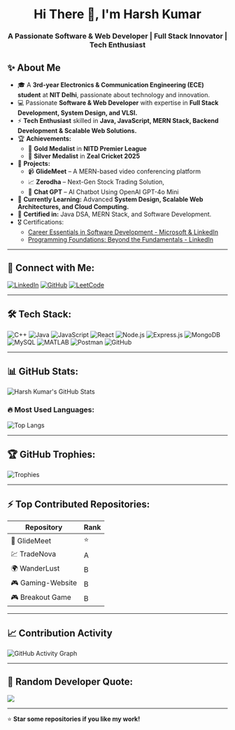 <h1 align="center">Hi There 👋, I'm Harsh Kumar</h1>
<h3 align="center">A Passionate Software & Web Developer | Full Stack Innovator | Tech Enthusiast </h3>


## ✨ About Me  
- 🎓 A **3rd-year Electronics & Communication Engineering (ECE) student** at **NIT Delhi**, passionate about technology and innovation.  
- 💻 Passionate **Software & Web Developer** with expertise in **Full Stack Development, System Design, and VLSI.**  
- ⚡ **Tech Enthusiast** skilled in **Java, JavaScript, MERN Stack, Backend Development & Scalable Web Solutions.**  
- 🏆 **Achievements:**  
  - 🏅 **Gold Medalist** in **NITD Premier League**  
  - 🥈 **Silver Medalist** in **Zeal Cricket 2025**  
- 🔭 **Projects:**  
  - 📹 **GlideMeet** – A MERN-based video conferencing platform  
  - 📈 **Zerodha** –  Next-Gen Stock Trading Solution,  
  - 🏡 **Chat GPT** – AI Chatbot Using OpenAI GPT-4o Mini 
- 🌱 **Currently Learning:** Advanced **System Design, Scalable Web Architectures, and Cloud Computing.**    
- 📜 **Certified in:** Java DSA, MERN Stack, and Software Development. 
- 🎖️ Certifications: 
  - [Career Essentials in Software Development - Microsoft & LinkedIn](https://www.linkedin.com/learning/certificates/d6b049241856cf43a516651bbe21ef73e12fdc0c2661484d233e8697f2ce969c)
  - [Programming Foundations: Beyond the Fundamentals - LinkedIn](https://www.linkedin.com/learning/certificates/8e702b4076b9c571976a7c50bad6ccda32e3a9d0befa465b6ac03bdf959a0f45)

---

## 🔗 Connect with Me:
[![LinkedIn](https://img.shields.io/badge/LinkedIn-0A66C2?style=for-the-badge&logo=linkedin&logoColor=white)](https://www.linkedin.com/in/harsh-kumar-7725472a0)
[![GitHub](https://img.shields.io/badge/GitHub-181717?style=for-the-badge&logo=github&logoColor=white)](https://github.com/7harshkumar)
[![LeetCode](https://img.shields.io/badge/LeetCode-FFA116?style=for-the-badge&logo=leetcode&logoColor=black)](https://leetcode.com/u/7harshkumar/)

---

## 🛠 Tech Stack:
![C++](https://img.shields.io/badge/C++-00599C?style=for-the-badge&logo=cplusplus&logoColor=white)
![Java](https://img.shields.io/badge/Java-ED8B00?style=for-the-badge&logo=java&logoColor=white)
![JavaScript](https://img.shields.io/badge/JavaScript-F7DF1E?style=for-the-badge&logo=javascript&logoColor=black)
![React](https://img.shields.io/badge/React-20232A?style=for-the-badge&logo=react&logoColor=61DAFB)
![Node.js](https://img.shields.io/badge/Node.js-43853D?style=for-the-badge&logo=node.js&logoColor=white)
![Express.js](https://img.shields.io/badge/Express.js-000000?style=for-the-badge&logo=express&logoColor=white)
![MongoDB](https://img.shields.io/badge/MongoDB-4EA94B?style=for-the-badge&logo=mongodb&logoColor=white)
![MySQL](https://img.shields.io/badge/MySQL-4479A1?style=for-the-badge&logo=mysql&logoColor=white)
![MATLAB](https://img.shields.io/badge/MATLAB-0076A8?style=for-the-badge&logo=mathworks&logoColor=white)
![Postman](https://img.shields.io/badge/Postman-FF6C37?style=for-the-badge&logo=postman&logoColor=white)
![GitHub](https://img.shields.io/badge/GitHub-181717?style=for-the-badge&logo=github&logoColor=white)

---

## 📊 GitHub Stats:
![Harsh Kumar's GitHub Stats](https://github-readme-stats.vercel.app/api?username=7harshkumar&show_icons=true&theme=dark)

### 🔥 Most Used Languages:
![Top Langs](https://github-readme-stats.vercel.app/api/top-langs/?username=7harshkumar&layout=compact&theme=dark)

---

## 🏆 GitHub Trophies:
![Trophies](https://github-profile-trophy.vercel.app/?username=7harshkumar&theme=darkhub)

---

## ⚡ Top Contributed Repositories:
| Repository | Rank |
|------------|------|
| 🚀 GlideMeet | ⭐ |
| 💹 TradeNova | A |
| 🌍 WanderLust | B |
| 🎮 Gaming-Website | B |
| 🎮 Breakout Game | B |
---
## 📈 Contribution Activity  
![GitHub Activity Graph](https://github-readme-activity-graph.vercel.app/graph?username=7harshkumar&theme=react-dark)  

---

## 💬 Random Developer Quote:
![](https://quotes-github-readme.vercel.app/api?type=horizontal&theme=radical)

---
⭐ **Star some repositories if you like my work!**
